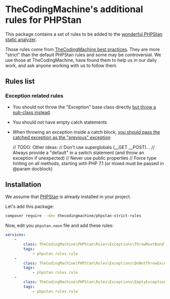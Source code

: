 TheCodingMachine's additional rules for PHPStan
===============================================

This package contains a set of rules to be added to the [wonderful PHPStan static analyzer](https://github.com/phpstan/phpstan).

Those rules come from [TheCodingMachine best practices](http://bestpractices.thecodingmachine.com/).
They are more "strict" than the default PHPStan rules and some may be controversial. We use those at TheCodingMachine, have found them to help us in our daily work, and ask anyone working with us to follow them.

## Rules list

### Exception related rules

- You should not throw the "Exception" base class directly [but throw a sub-class instead](http://bestpractices.thecodingmachine.com/php/error_handling.html#subtyping-exceptions).
- You should not have empty catch statements
- When throwing an exception inside a catch block, [you should pass the catched exception as the "previous" exception](http://bestpractices.thecodingmachine.com/php/error_handling.html#wrapping-an-exception-do-not-lose-the-previous-exception)


    
    // TODO: Other ideas:
    // Don't use superglobals (__GET __POST)...
    // Always provide a "default" in a switch statement (and throw an exception if unexpected)
    // Never use public properties
    // Force type hinting on all methods, starting with PHP 7.1 (or mixed must be passed in @param docblock)

## Installation

We assume that [PHPStan](https://github.com/phpstan/phpstan) is already installed in your project.

Let's add this package:

```bash
composer require --dev thecodingmachine/phpstan-strict-rules
```

Now, edit you `phpstan.neon` file and add these rules:

```yml
services:
	-
		class: TheCodingMachine\PHPStan\Rules\Exceptions\ThrowMustBundlePreviousExceptionRule
		tags:
			- phpstan.rules.rule
	-
		class: TheCodingMachine\PHPStan\Rules\Exceptions\DoNotThrowExceptionBaseClassRule
		tags:
			- phpstan.rules.rule
	-
		class: TheCodingMachine\PHPStan\Rules\Exceptions\EmptyExceptionRule
		tags:
			- phpstan.rules.rule

```
